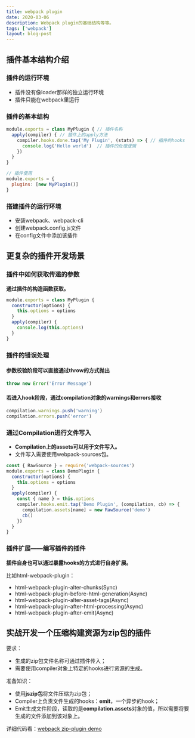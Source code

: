 ```yaml
---
title: webpack plugin
date: 2020-03-06
description: Webpack plugin的基础结构等等。
tags: ['webpack']
layout: blog-post
---
```


## 插件基本结构介绍

### 插件的运行环境
- 插件没有像loader那样的独立运行环境
- 插件只能在webpack里运行

### 插件的基本结构
```javascript
module.exports = class MyPlugin { // 插件名称
  apply(compiler) { // 插件上的apply方法
    compiler.hooks.done.tap('My Plugin', (stats) => { // 插件的hooks
      console.log('Hello world')  // 插件的处理逻辑
    })
  }
}

// 插件使用
module.exports = {
  plugins: [new MyPlugin()]
}
```

### 搭建插件的运行环境
- 安装webpack、webpack-cli
- 创建webpack.config.js文件
- 在config文件中添加该插件


## 更复杂的插件开发场景

### 插件中如何获取传递的参数
**通过插件的构造函数获取。**
```javascript
module.exports = class MyPlugin {
  constructor(options) {
    this.options = options
  }
  apply(compiler) {
    console.log(this.options)
  }
}
```

### 插件的错误处理

#### 参数校验阶段可以直接通过throw的方式抛出
```javascript
throw new Error('Error Message')
```

#### 若进入hook阶段，通过compilation对象的warnings和errors接收
```javascript
compilation.warnings.push('warning')
compilation.errors.push('error')
```

### 通过Compilation进行文件写入
- **Compilation上的assets可以用于文件写入。**
- 文件写入需要使用webpack-sources包。
```javascript
const { RawSource } = require('webpack-sources')
module.exports = class DemoPlugin {
  constructor(options) {
    this.options = options
  }
  apply(compiler) {
    const { name } = this.options
    compiler.hooks.emit.tap('Demo Plugin', (compilation, cb) => {
      compilation.assets[name] = new RawSource('demo')
      cb()
    })
  }
}
```

### 插件扩展——编写插件的插件
**插件自身也可以通过暴露hooks的方式进行自身扩展。**

比如html-webpack-plugin：
- html-webpack-plugin-alter-chunks(Sync)
- html-webpack-plugin-before-html-generation(Async)
- html-webpack-plugin-alter-asset-tags(Async)
- html-webpack-plugin-after-html-processing(Async)
- html-webpack-plugin-after-emit(Async)


## 实战开发一个压缩构建资源为zip包的插件
要求：
- 生成的zip包文件名称可通过插件传入；
- 需要使用compiler对象上特定的hooks进行资源的生成。

准备知识：
- 使用**jszip包**将文件压缩为zip包；
- Compiler上负责文件生成的hooks：**emit**，一个异步的hook；
- Emit生成文件阶段，读取的是**compilation.assets**对象的值，所以需要将要生成的文件添加到该对象上。

详细代码看：[webpack zip-plugin demo](https://github.com/uniquemo/mo-demos/blob/master/webpack-demos/zip-plugin/package.json)
